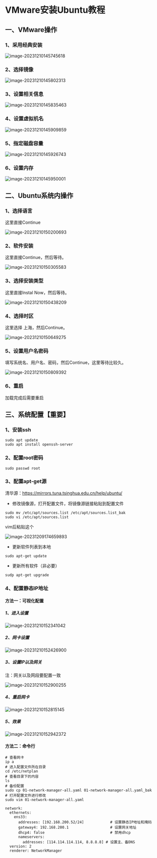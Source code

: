 # VMware安装Ubuntu教程

## 一、VMware操作

### 1、采用经典安装

![image-20231210145745618](imgs/image-20231210145745618.png)

### 2、选择镜像

![image-20231210145802313](imgs/image-20231210145802313.png)

### 3、设置相关信息

![image-20231210145835463](imgs/image-20231210145835463.png)

### 4、设置虚拟机名

![image-20231210145909859](imgs/image-20231210145909859.png)

### 5、指定磁盘容量

![image-20231210145926743](imgs/image-20231210145926743.png)

### 6、设置内存

![image-20231210145950001](imgs/image-20231210145950001.png)

## 二、Ubuntu系统内操作

### 1、选择语言

这里直接Continue

![image-20231210150200693](imgs/image-20231210150200693.png)

### 2、软件安装

这里直接Continue，然后等待。

![image-20231210150305583](imgs/image-20231210150305583.png)



### 3、选择安装类型

这里直接Instal Now，然后等待。

![image-20231210150438209](imgs/image-20231210150438209.png)

### 4、选择时区

这里选择 上海，然后Continue。

![image-20231210150649275](imgs/image-20231210150649275.png)

### 5、设置用户名密码

填写系统名、用户名、密码，然后Continue，这里等待比较久。

![image-20231210150809392](imgs/image-20231210150809392.png)

### 6、重启

加载完成后需要重启

## 三、系统配置【重要】

### 1、安装ssh

```shell
sudo apt update
sudo apt install openssh-server
```

### 2、配置root密码

```shell
sudo passwd root
```



### 3、配置apt-get源

清华源：https://mirrors.tuna.tsinghua.edu.cn/help/ubuntu/

- 修改镜像源，打开配置文件，将镜像源链接粘贴到配置文件

```shell
sudo mv /etc/apt/sources.list /etc/apt/sources.list_bak
sudo vi /etc/apt/sources.list
```

vim后粘贴这个

![image-20231209174659893](imgs/image-20231209174659893.png)

- 更新软件列表到本地

```shell
sudo apt-get update
```

- 更新所有软件（非必要）

```shell
sudp apt-get upgrade
```

### 4、配置静态IP地址

#### 方法一：可视化配置

##### 1、进入设置

![image-20231210152341042](imgs/image-20231210152341042.png)

##### 2、网卡设置

![image-20231210152426900](imgs/image-20231210152426900.png)

##### 3、设置IP以及网关

注：网关以及网段要配置一致

![image-20231210152900255](imgs/image-20231210152900255.png)

##### 4、重启网卡

![image-20231210152815145](imgs/image-20231210152815145.png)

##### 5、效果

![image-20231210152942372](imgs/image-20231210152942372.png)

#### 方法二：命令行

```shell
# 查看网卡
ip a
# 进入配置文件所在目录
cd /etc/netplan
# 查看目录下的内容
ls
# 备份配置
sudo cp 01-network-manager-all.yaml 01-network-manager-all.yaml_bak
# 打开配置文件进行修改
sudo vim 01-network-manager-all.yaml

network:
  ethernets:
    ens33:
      addresses: [192.168.200.52/24]          	# 设置静态IP地址和掩码
      gateway4: 192.168.200.1             		# 设置网关地址
      dhcp4: false                            	# 禁用dhcp
      nameservers:
        addresses: [114.114.114.114, 8.8.8.8] # 设置主、备DNS
  version: 2
  renderer: NetworkManager
```